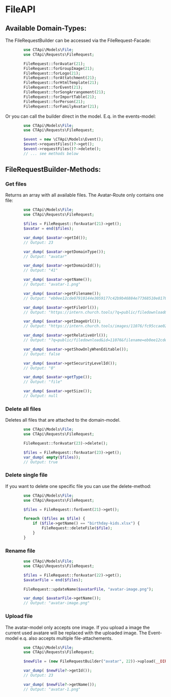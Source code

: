 # FileAPI

## Available Domain-Types:

The FileRequestBuilder can be accessed via the FileRequest-Facade:

```php
        use CTApi\Models\File;
        use CTApi\Requests\FileRequest;

        FileRequest::forAvatar(21);
        FileRequest::forGroupImage(21);
        FileRequest::forLogo(21);
        FileRequest::forAttatchment(21);
        FileRequest::forHtmlTemplate(21);
        FileRequest::forEvent(21);
        FileRequest::forSongArrangement(21);
        FileRequest::forImportTable(21);
        FileRequest::forPerson(21);
        FileRequest::forFamilyAvatar(21);

```

Or you can call the builder direct in the model. E.q. in the events-model:

```php
        use CTApi\Models\File;
        use CTApi\Requests\FileRequest;

        $event = new \CTApi\Models\Event();
        $event->requestFiles()?->get();
        $event->requestFiles()?->delete();
        // ... see methods below

```

## FileRequestBuilder-Methods:

### Get files

Returns an array with all available files. The Avatar-Route only contains one file:

```php
        use CTApi\Models\File;
        use CTApi\Requests\FileRequest;

        $files = FileRequest::forAvatar(21)->get();
        $avatar = end($files);

        var_dump( $avatar->getId());
        // Output: 23

        var_dump( $avatar->getDomainType());
        // Output: "avatar"

        var_dump( $avatar->getDomainId());
        // Output: "41"

        var_dump( $avatar->getName());
        // Output: "avatar-1.png"

        var_dump( $avatar->getFilename());
        // Output: "eb0ee12cde07910144e3059177c42b9b46884e77368510e8178bd486b3a0748c"

        var_dump( $avatar->getFileUrl());
        // Output: "https://intern.church.tools/?q=public/filedownload&id=11076&filename=eb0ee12cde07910144e3059177c42b9b46884e77368510e8178bd486b3a0748c"

        var_dump( $avatar->getImageUrl());
        // Output: "https://intern.church.tools/images/11076/fc95ccae02311467801819503fae71db26a4dc18e19e4eca916d30831db161c2"

        var_dump( $avatar->getRelativeUrl());
        // Output: "?q=public/filedownload&id=11076&filename=eb0ee12cde07910144e3059177c42b9b46884e77368510e8178bd486b3a0748c"

        var_dump( $avatar->getShowOnlyWhenEditable());
        // Output: false

        var_dump( $avatar->getSecurityLevelId());
        // Output: "0"

        var_dump( $avatar->getType());
        // Output: "file"

        var_dump( $avatar->getSize());
        // Output: null


```

### Delete all files

Deletes all files that are attached to the domain-model.

```php
        use CTApi\Models\File;
        use CTApi\Requests\FileRequest;

        FileRequest::forAvatar(23)->delete();

        $files = FileRequest::forAvatar(23)->get();
        var_dump( empty($files));
        // Output: true


```

### Delete single file

If you want to delete one specific file you can use the delete-method:

```php
        use CTApi\Models\File;
        use CTApi\Requests\FileRequest;

        $files = FileRequest::forEvent(21)->get();

        foreach ($files as $file) {
            if ($file->getName() == "birthday-kids.xlsx") {
                FileRequest::deleteFile($file);
            }
        }

```

### Rename file

```php
        use CTApi\Models\File;
        use CTApi\Requests\FileRequest;

        $files = FileRequest::forAvatar(22)->get();
        $avatarFile = end($files);

        FileRequest::updateName($avatarFile, "avatar-image.png");

        var_dump( $avatarFile->getName());
        // Output: "avatar-image.png"


```

### Upload file

The avatar-model only accepts one image. If you upload a image the current used avatare will be replaced with the
uploaded image. The Event-model e.q. also accepts multiple file-attachements.

```php
        use CTApi\Models\File;
        use CTApi\Requests\FileRequest;

        $newFile = (new FileRequestBuilder("avatar", 22))->upload(__DIR__ . "/../../integration/Requests/resources/avatar-1.png");

        var_dump( $newFile?->getId());
        // Output: 23

        var_dump( $newFile?->getName());
        // Output: "avatar-1.png"


```